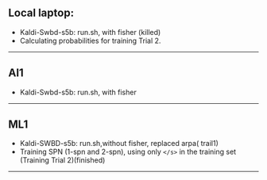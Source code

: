 ## Local laptop:
 * Kaldi-Swbd-s5b: run.sh, with fisher (killed) 
 * Calculating probabilities for training Trial 2. 

---

## AI1
 * Kaldi-Swbd-s5b: run.sh, with fisher
    
---

## ML1
 * Kaldi-SWBD-s5b: run.sh,without fisher, replaced arpa( trail1)
 * Training SPN (1-spn and 2-spn), using only `</s>` in the training set (Training Trial 2)(finished)
 
---
